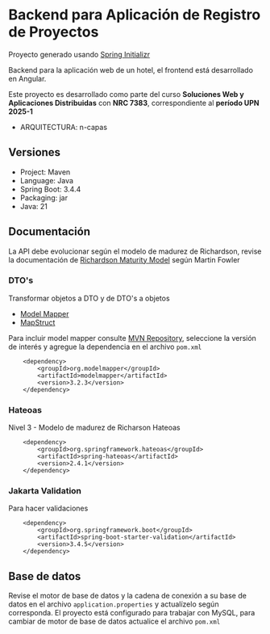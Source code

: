 # Backend para Aplicación de Registro de Proyectos
Proyecto generado usando [Spring Initializr](https://start.spring.io/)

Backend para la aplicación web de un hotel, el frontend está desarrollado en Angular.

Este proyecto es desarrollado como parte del curso <b>Soluciones Web y Aplicaciones Distribuidas</b> con <b>NRC 7383</b>, correspondiente al <b>período UPN 2025-1</b>

- ARQUITECTURA: n-capas
## Versiones
- Project: Maven
- Language: Java
- Spring Boot: 3.4.4
- Packaging: jar
- Java: 21

## Documentación
La API debe evolucionar según el modelo de madurez de Richardson, revise la documentación de [Richardson Maturity Model](https://martinfowler.com/articles/richardsonMaturityModel.html) según Martin Fowler

### DTO's
Transformar objetos a DTO y de DTO's a objetos
- [Model Mapper](https://modelmapper.org/)
- [MapStruct](https://mapstruct.org/)

Para incluir model mapper consulte [MVN Repository](https://mvnrepository.com/artifact/org.modelmapper/modelmapper), seleccione la versión de interés y agregue la dependencia en el archivo ```pom.xml```
```
    <dependency>
        <groupId>org.modelmapper</groupId>
        <artifactId>modelmapper</artifactId>
        <version>3.2.3</version>
    </dependency>
```
### Hateoas
Nivel 3 - Modelo de madurez de Richarson
Hateoas
```
    <dependency>
        <groupId>org.springframework.hateoas</groupId>
        <artifactId>spring-hateoas</artifactId>
        <version>2.4.1</version>
    </dependency>
```

### Jakarta Validation
Para hacer validaciones
```
    <dependency>
        <groupId>org.springframework.boot</groupId>
        <artifactId>spring-boot-starter-validation</artifactId>
        <version>3.4.5</version>
    </dependency>
```
## Base de datos
Revise el motor de base de datos y la cadena de conexión a su base de datos en el archivo ```application.properties``` y actualízelo según corresponda. El proyecto está configurado para trabajar con MySQL, para cambiar de motor de base de datos actualice el archivo ```pom.xml``` 
